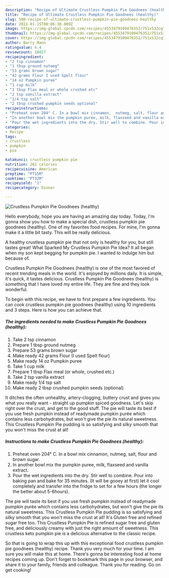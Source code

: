 ```yaml
---
description: "Recipe of Ultimate Crustless Pumpkin Pie Goodnees (healthy)"
title: "Recipe of Ultimate Crustless Pumpkin Pie Goodnees (healthy)"
slug: 500-recipe-of-ultimate-crustless-pumpkin-pie-goodnees-healthy
date: 2021-01-15T00:06:38.809Z
image: https://img-global.cpcdn.com/recipes/4553479109476352/751x532cq70/crustless-pumpkin-pie-goodnees-healthy-recipe-main-photo.jpg
thumbnail: https://img-global.cpcdn.com/recipes/4553479109476352/751x532cq70/crustless-pumpkin-pie-goodnees-healthy-recipe-main-photo.jpg
cover: https://img-global.cpcdn.com/recipes/4553479109476352/751x532cq70/crustless-pumpkin-pie-goodnees-healthy-recipe-main-photo.jpg
author: Barry Mann
ratingvalue: 4.4
reviewcount: 18027
recipeingredient:
- "2 tsp cinnamon"
- "1 tbsp ground nutmeg"
- "53 grams brown sugar"
- "42 grams Flour I used Spelt flour"
- "14 oz Pumpkin puree"
- "1 cup milk"
- "1 tbsp Flax meal or whole crushed etc"
- "2 tsp vanilla extract"
- "1/4 tsp salt"
- "2 tbsp crushed pumpkin seeds optional"
recipeinstructions:
- "Preheat oven 204° C. In a bowl mix cinnamon,  nutmeg, salt, flour and brown sugar."
- "In another bowl mix the pumpkin puree, milk, flaxseed and vanilla extract."
- "Pour the wet ingredients into the dry. Stir well to combine. Pour into baking pan and bake for 35 minutes. (It will be gooey at first) let it cool completely and transfer into the fridge to set for a few hours (the longer the better about 5-6hours)."
categories:
- Recipe
tags:
- crustless
- pumpkin
- pie

katakunci: crustless pumpkin pie 
nutrition: 261 calories
recipecuisine: American
preptime: "PT15M"
cooktime: "PT32M"
recipeyield: "1"
recipecategory: Dinner

---
```



![Crustless Pumpkin Pie Goodnees (healthy)](https://img-global.cpcdn.com/recipes/4553479109476352/751x532cq70/crustless-pumpkin-pie-goodnees-healthy-recipe-main-photo.jpg)

Hello everybody, hope you are having an amazing day today. Today, I'm gonna show you how to make a special dish, crustless pumpkin pie goodnees (healthy). One of my favorites food recipes. For mine, I'm gonna make it a little bit tasty. This will be really delicious.

A healthy crustless pumpkin pie that not only is healthy for you, but still tastes great! What Sparked My Crustless Pumpkin Pie Idea? It all began when my son kept begging for pumpkin pie. I wanted to indulge him but because of.

Crustless Pumpkin Pie Goodnees (healthy) is one of the most favored of recent trending meals in the world. It's enjoyed by millions daily. It is simple, it's quick, it tastes delicious. Crustless Pumpkin Pie Goodnees (healthy) is something that I have loved my entire life. They are fine and they look wonderful.


To begin with this recipe, we have to first prepare a few ingredients. You can cook crustless pumpkin pie goodnees (healthy) using 10 ingredients and 3 steps. Here is how you can achieve that.

<!--inarticleads1-->

##### The ingredients needed to make Crustless Pumpkin Pie Goodnees (healthy):

1. Take 2 tsp cinnamon
1. Prepare 1 tbsp ground nutmeg
1. Prepare 53 grams brown sugar
1. Make ready 42 grams Flour (I used Spelt flour)
1. Make ready 14 oz Pumpkin puree
1. Take 1 cup milk
1. Prepare 1 tbsp Flax meal (or whole, crushed etc.)
1. Take 2 tsp vanilla extract
1. Make ready 1/4 tsp salt
1. Make ready 2 tbsp crushed pumpkin seeds (optional)


It ditches the often unhealthy, artery-clogging, buttery crust and gives you what you really want - straight up pumpkin spiced goodness. Let&#39;s skip right over the crust, and get to the good stuff. The pie will taste its best if you use fresh pumpkin instead of readymade pumpkin purée which contains less carbohydrates, but won&#39;t give the pie its natural sweetness. This Crustless Pumpkin Pie pudding is so satisfying and silky smooth that you won&#39;t miss the crust at all! 

<!--inarticleads2-->

##### Instructions to make Crustless Pumpkin Pie Goodnees (healthy):

1. Preheat oven 204° C. In a bowl mix cinnamon,  nutmeg, salt, flour and brown sugar.
1. In another bowl mix the pumpkin puree, milk, flaxseed and vanilla extract.
1. Pour the wet ingredients into the dry. Stir well to combine. Pour into baking pan and bake for 35 minutes. (It will be gooey at first) let it cool completely and transfer into the fridge to set for a few hours (the longer the better about 5-6hours).


The pie will taste its best if you use fresh pumpkin instead of readymade pumpkin purée which contains less carbohydrates, but won&#39;t give the pie its natural sweetness. This Crustless Pumpkin Pie pudding is so satisfying and silky smooth that you won&#39;t miss the crust at all! It&#39;s Gluten free and refined sugar free too. This Crustless Pumpkin Pie is refined sugar free and gluten free, and deliciously creamy with just the right amount of sweetness. This crustless keto pumpkin pie is a delicious alternative to the classic recipe. 

So that is going to wrap this up with this exceptional food crustless pumpkin pie goodnees (healthy) recipe. Thank you very much for your time. I am sure you will make this at home. There's gonna be interesting food at home recipes coming up. Don't forget to bookmark this page in your browser, and share it to your family, friends and colleague. Thank you for reading. Go on get cooking!
